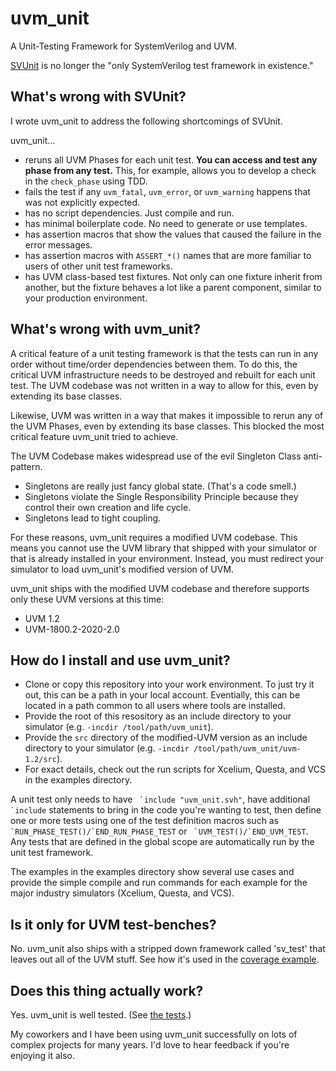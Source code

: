 # uvm_unit
A Unit-Testing Framework for SystemVerilog and UVM.

[SVUnit](https://github.com/svunit/svunit) is no longer the "only SystemVerilog test framework in existence."

## What's wrong with SVUnit?
I wrote uvm_unit to address the following shortcomings of SVUnit.

uvm_unit...
- reruns all UVM Phases for each unit test. **You can access and test any phase from any test.** This, for example, allows you to develop a check in the `check_phase` using TDD.
- fails the test if any `uvm_fatal`, `uvm_error`, or `uvm_warning` happens that was not explicitly expected.
- has no script dependencies. Just compile and run.
- has minimal boilerplate code. No need to generate or use templates.
- has assertion macros that show the values that caused the failure in the error messages.
- has assertion macros with `ASSERT_*()` names that are more familiar to users of other unit test frameworks.
- has UVM class-based test fixtures. Not only can one fixture inherit from another, but the fixture behaves a lot like a parent component, similar to your production environment.

## What's wrong with uvm_unit?
A critical feature of a unit testing framework is that the tests can run in any order without time/order dependencies between them. To do this, the critical UVM infrastructure needs to be destroyed and rebuilt for each unit test. The UVM codebase was not written in a way to allow for this, even by extending its base classes.

Likewise, UVM was written in a way that makes it impossible to rerun any of the UVM Phases, even by extending its base classes. This blocked the most critical feature uvm_unit tried to achieve.

The UVM Codebase makes widespread use of the evil Singleton Class anti-pattern.
- Singletons are really just fancy global state. (That's a code smell.)
- Singletons violate the Single Responsibility Principle because they control their own creation and life cycle.
- Singletons lead to tight coupling.

For these reasons, uvm_unit requires a modified UVM codebase. This means you cannot use the UVM library that shipped with your simulator or that is already installed in your environment.  Instead, you must redirect your simulator to load uvm_unit's modified version of UVM.

uvm_unit ships with the modified UVM codebase and therefore supports only these UVM versions at this time:
- UVM 1.2
- UVM-1800.2-2020-2.0

## How do I install and use uvm_unit?
- Clone or copy this repository into your work environment. To just try it out, this can be a path in your local account. Eventially, this can be located in a path common to all users where tools are installed.
- Provide the root of this resository as an include directory to your simulator (e.g. `-incdir /tool/path/uvm_unit`).
- Provide the `src` directory of the modified-UVM version as an include directory to your simulator (e.g. `-incdir /tool/path/uvm_unit/uvm-1.2/src`).
- For exact details, check out the run scripts for Xcelium, Questa, and VCS in the examples directory.

A unit test only needs to have `` `include "uvm_unit.svh"``, have additional `` `include`` statements to bring in the code you're wanting to test, then define one or more tests using one of the test definition macros such as `` `RUN_PHASE_TEST()/`END_RUN_PHASE_TEST`` or `` `UVM_TEST()/`END_UVM_TEST``.  Any tests that are defined in the global scope are automatically run by the unit test framework.

The examples in the examples directory show several use cases and provide the simple compile and run commands for each example for the major industry simulators (Xcelium, Questa, and VCS).

## Is it only for UVM test-benches?
No. uvm_unit also ships with a stripped down framework called 'sv_test' that leaves out all of the UVM stuff. See how it's used in the [coverage example](https://github.com/cquickstad/uvm_unit/tree/master/examples/coverage).

## Does this thing actually work?
Yes. uvm_unit is well tested. (See [the tests](https://github.com/cquickstad/uvm_unit/tree/master/tests).)

My coworkers and I have been using uvm_unit successfully on lots of complex projects for many years.  I'd love to hear feedback if you're enjoying it also.
